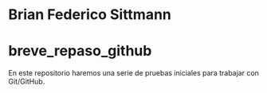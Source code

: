 # Brian Federico Sittmann
# breve_repaso_github
En este repositorio haremos una serie de pruebas iniciales para trabajar con Git/GitHub.